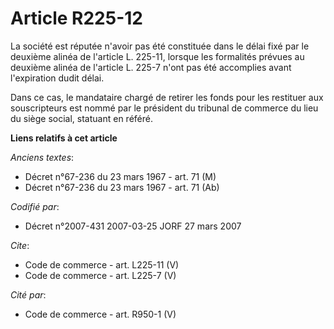 # Article R225-12

La société est réputée n'avoir pas été constituée dans le délai fixé par le deuxième alinéa de l'article L. 225-11, lorsque
les formalités prévues au deuxième alinéa de l'article L. 225-7 n'ont pas été accomplies avant l'expiration dudit délai. 

Dans ce cas, le mandataire chargé de retirer les fonds pour les restituer aux souscripteurs est nommé par le président du
tribunal de commerce du lieu du siège social, statuant en référé.

**Liens relatifs à cet article**

_Anciens textes_:

  - Décret n°67-236 du 23 mars 1967 - art. 71 (M)
  - Décret n°67-236 du 23 mars 1967 - art. 71 (Ab)

_Codifié par_:

  - Décret n°2007-431 2007-03-25 JORF 27 mars 2007

_Cite_:

  - Code de commerce - art. L225-11 (V)
  - Code de commerce - art. L225-7 (V)

_Cité par_:

  - Code de commerce - art. R950-1 (V)
